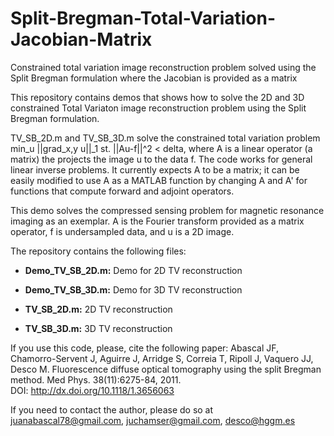 # Split-Bregman-Total-Variation-Jacobian-Matrix
Constrained total variation image reconstruction problem solved using the Split Bregman formulation where the Jacobian is provided as a matrix

This repository contains demos that shows how to solve the 2D and 3D constrained Total Variaton image reconstruction problem using the Split Bregman formulation. 

TV_SB_2D.m and TV_SB_3D.m solve the constrained total variation problem min_u ||grad_x,y u||_1 st. ||Au-f||^2 < delta, where A is a linear operator (a matrix) the projects the image u to the data f. The code works for general linear inverse problems. It currently expects A to be a matrix; it can be easily modified to use A as a MATLAB function by changing A and A' for functions that compute forward and adjoint operators.

This demo solves the compressed sensing problem for magnetic resonance imaging as an exemplar. A is the Fourier transform provided as a matrix operator, f is undersampled data, and u is a 2D image. 

The repository contains the following files:

- **Demo_TV_SB_2D.m:** Demo for 2D TV reconstruction

- **Demo_TV_SB_3D.m:** Demo for 3D TV reconstruction

- **TV_SB_2D.m:** 2D TV reconstruction

- **TV_SB_3D.m:** 3D TV reconstruction

If you use this code, please, cite the following paper: Abascal JF, Chamorro-Servent J, Aguirre J, Arridge S, Correia T, Ripoll
J, Vaquero JJ, Desco M. Fluorescence diffuse optical tomography using the split Bregman method. Med Phys. 38(11):6275-84, 2011.   
DOI: http://dx.doi.org/10.1118/1.3656063

If you need to contact the author, please do so at 
juanabascal78@gmail.com, juchamser@gmail.com, desco@hggm.es
